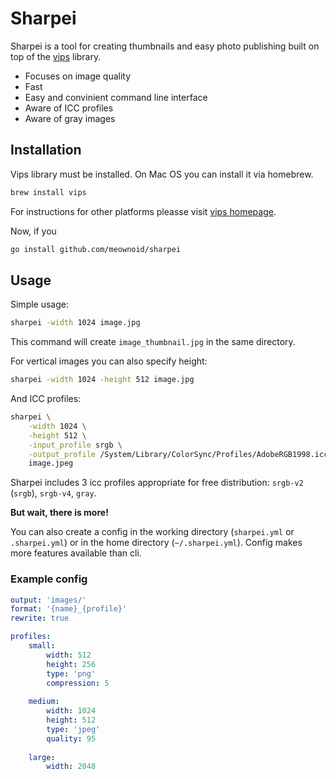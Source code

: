 # Sharpei

Sharpei is a tool for creating thumbnails and easy photo publishing built on top of the [vips](https://github.com/libvips/libvips) library.

- Focuses on image quality
- Fast
- Easy and convinient command line interface
- Aware of ICC profiles
- Aware of gray images

## Installation

Vips library must be installed. On Mac OS you can install it via homebrew.

```bash
brew install vips
```

For instructions for other platforms pleasse visit [vips homepage](https://github.com/libvips/libvips).

Now, if you

```bash
go install github.com/meownoid/sharpei
```

## Usage

Simple usage:

```bash
sharpei -width 1024 image.jpg
```

This command will create `image_thumbnail.jpg` in the same directory.

For vertical images you can also specify height:

```bash
sharpei -width 1024 -height 512 image.jpg
```

And ICC profiles:

```bash
sharpei \
    -width 1024 \
    -height 512 \
    -input_profile srgb \
    -output_profile /System/Library/ColorSync/Profiles/AdobeRGB1998.icc \
    image.jpeg
```

Sharpei includes 3 icc profiles appropriate for free distribution: `srgb-v2` (`srgb`), `srgb-v4`, `gray`.

**But wait, there is more!**

You can also create a config in the working directory (`sharpei.yml` or `.sharpei.yml`) or in the home directory (`~/.sharpei.yml`). Config makes more features available than cli.

### Example config
```yaml
output: 'images/'
format: '{name}_{profile}'
rewrite: true

profiles:
    small:
        width: 512
        height: 256
        type: 'png'
        compression: 5
    
    medium:
        width: 1024
        height: 512
        type: 'jpeg'
        quality: 95
    
    large:
        width: 2048
```
